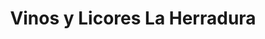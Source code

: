 ---
title: "Vinos y Licores La Herradura"
url: /san-andres-cholula/vinos-y-licores-la-herradura/
shop: Supermarkt
---